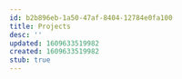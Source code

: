 ```yaml
---
id: b2b896eb-1a50-47af-8404-12784e0fa100
title: Projects
desc: ''
updated: 1609633519982
created: 1609633519982
stub: true
---
```


